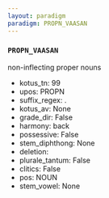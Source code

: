 ```yaml
---
layout: paradigm
paradigm: PROPN_VAASAN
---
```

### ` PROPN_VAASAN `

non-inflecting proper nouns
* kotus_tn: 99
* upos: PROPN
* suffix_regex: .
* kotus_av: None
* grade_dir: False
* harmony: back
* possessive: False
* stem_diphthong: None
* deletion: 
* plurale_tantum: False
* clitics: False
* pos: NOUN
* stem_vowel: None

